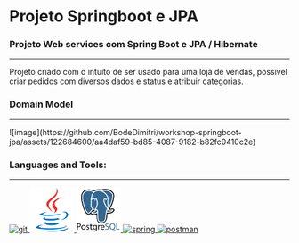# Projeto Springboot e JPA
<h3>Projeto Web services com Spring Boot e JPA / Hibernate </h3>
<hr>

Projeto criado com o intuito de ser usado para uma loja de vendas, possível criar pedidos com diversos dados e status e atribuir categorias.
<h3>Domain Model</h3>
<hr>
![image](https://github.com/BodeDimitri/workshop-springboot-jpa/assets/122684600/aa4daf59-bd85-4087-9182-b82fc0410c2e)

<br>
<h3 align="left">Languages and Tools:</h3>
<hr>

<p align="left"> </a> <a href="https://git-scm.com/" target="_blank" rel="noreferrer"> <img src="https://www.vectorlogo.zone/logos/git-scm/git-scm-icon.svg" alt="git" width="80" height="80"/> </a> <a href="https://www.java.com" target="_blank" rel="noreferrer"> <img src="https://raw.githubusercontent.com/devicons/devicon/master/icons/java/java-original.svg" alt="java" width="80" height="80"/> </a> <a href="https://www.postgresql.org" target="_blank" rel="noreferrer"> <img src="https://raw.githubusercontent.com/devicons/devicon/master/icons/postgresql/postgresql-original-wordmark.svg" alt="postgresql" width="80" height="80"/>  <a href="https://spring.io/" target="_blank" rel="noreferrer"> <img src="https://www.vectorlogo.zone/logos/springio/springio-icon.svg" alt="spring" width="80" height="80"/> </a>  <a href="https://postman.com" target="_blank" rel="noreferrer"> <img src="https://www.vectorlogo.zone/logos/getpostman/getpostman-icon.svg" alt="postman" width="80" height="80"/> </a>
